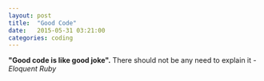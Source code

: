 ```yaml
---
layout: post
title:  "Good Code"
date:   2015-05-31 03:21:00
categories: coding
---
```


**"Good code is like good joke".** There should not be any need to explain it - _Eloquent Ruby_

